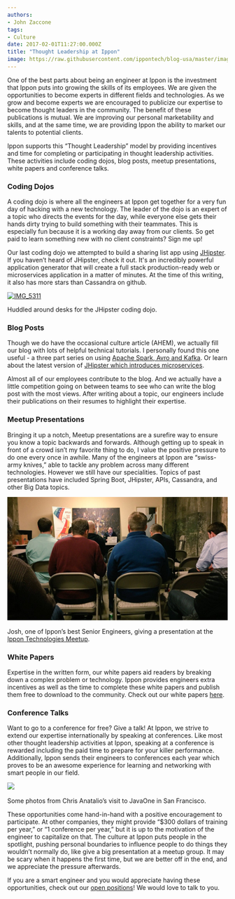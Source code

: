 ```yaml
---
authors:
- John Zaccone
tags:
- Culture
date: 2017-02-01T11:27:00.000Z
title: "Thought Leadership at Ippon"
image: https://raw.githubusercontent.com/ippontech/blog-usa/master/images/2017/02/ThoughtLeadership.jpg
---
```


One of the best parts about being an engineer at Ippon is the investment that Ippon puts into growing the skills of its employees. We are given the opportunities to become experts in different fields and technologies. As we grow and become experts we are encouraged to publicize our expertise to become thought leaders in the community. The benefit of these publications is mutual. We are improving our personal marketability and skills, and at the same time, we are providing Ippon the ability to market our talents to potential clients.

Ippon supports this “Thought Leadership” model by providing incentives and time for completing or participating in thought leadership activities. These activities include coding dojos, blog posts, meetup presentations, white papers and conference talks.

### Coding Dojos

A coding dojo is where all the engineers at Ippon get together for a very fun day of hacking with a new technology. The leader of the dojo is an expert of a topic who directs the events for the day, while everyone else gets their hands dirty trying to build something with their teammates. This is especially fun because it is a working day away from our clients. So get paid to learn something new with no client constraints? Sign me up!

Our last coding dojo we attempted to build a sharing list app using [JHipster](http://jhipster.github.io/). If you haven’t heard of JHipster, check it out. It's an incredibly powerful application generator that will create a full stack production-ready web or microservices application in a matter of minutes. At the time of this writing, it also has more stars than Cassandra on github.

[![IMG_5311](https://raw.githubusercontent.com/ippontech/blog-usa/master/images/2016/05/IMG_5311.jpg)](https://raw.githubusercontent.com/ippontech/blog-usa/master/images/2016/05/IMG_5311.jpg)

Huddled around desks for the JHipster coding dojo.

### Blog Posts

Though we do have the occasional culture article (AHEM), we actually fill our blog with lots of helpful technical tutorials. I personally found this one useful - a three part series on using [Apache Spark, Avro and Kafka](https://blog.ippon.tech/blog/kafka-spark-and-avro-part-1-kafka-101/). Or learn about the latest version of [JHipster which introduces microservices](https://blog.ippon.tech/blog/jhipster-3-0-introducing-microservices/).

Almost all of our employees contribute to the blog. And we actually have a little competition going on between teams to see who can write the blog post with the most views. After writing about a topic, our engineers include their publications on their resumes to highlight their expertise.

### Meetup Presentations

Bringing it up a notch, Meetup presentations are a surefire way to ensure you know a topic backwards and forwards. Although getting up to speak in front of a crowd isn’t my favorite thing to do, I value the positive pressure to do one every once in awhile. Many of the engineers at Ippon are “swiss-army knives,” able to tackle any problem across many different technologies. However we still have our specialities. Topics of past presentations have included Spring Boot, JHipster, APIs, Cassandra, and other Big Data topics.

![](https://raw.githubusercontent.com/ippontech/blog-usa/master/images/2016/12/josh_speaking.jpg)

Josh, one of Ippon’s best Senior Engineers, giving a presentation at the [Ippon Technologies Meetup](https://www.meetup.com/Ippon-Technologies-USA-Meetup/).

### White Papers

Expertise in the written form, our white papers aid readers by breaking down a complex problem or technology. Ippon provides engineers extra incentives as well as the time to complete these white papers and publish them free to download to the community. Check out our white papers [here](https://blog.ippon.tech/resources/).

### Conference Talks

Want to go to a conference for free? Give a talk! At Ippon, we strive to extend our expertise internationally by speaking at conferences. Like most other thought leadership activities at Ippon, speaking at a conference is rewarded including the paid time to prepare for your killer performance. Additionally, Ippon sends their engineers to conferences each year which proves to be an awesome experience for learning and networking with smart people in our field.

![](https://lh4.googleusercontent.com/as8LXJHBRYd8xHLF45dEeWdZlSSq-kr5fnc2s6K1KZm3vGz18X0rUYKm1JSH1tdaTvugO9G2Enur72bHkqgrV_P6JdDPH3RkCqLwkUQhEbOnX09WsDEofGHH4Sp6zevZ1rCgNkZd)

Some photos from Chris Anatalio’s visit to JavaOne in San Francisco.

These opportunities come hand-in-hand with a positive encouragement to participate. At other companies, they might provide “$300 dollars of training per year,” or “1 conference per year,” but it is up to the motivation of the engineer to capitalize on that. The culture at Ippon puts people in the spotlight, pushing personal boundaries to influence people to do things they wouldn’t normally do, like give a big presentation at a meetup group. It may be scary when it happens the first time, but we are better off in the end, and we appreciate the pressure afterwards.

If you are a smart engineer and you would appreciate having these opportunities, check out our [open positions](https://blog.ippon.tech/careers/)! We would love to talk to you.
